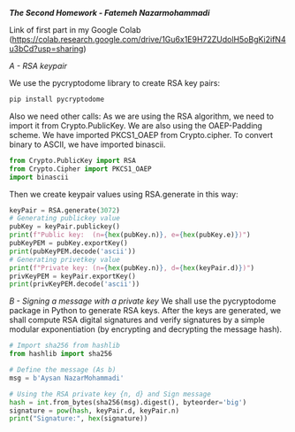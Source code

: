***The Second Homework - Fatemeh Nazarmohammadi***

Link of first part in my Google Colab (https://colab.research.google.com/drive/1Gu6x1E9H72ZUdolH5oBgKi2ifN4u3bCd?usp=sharing)

*A - RSA keypair*

We use the pycryptodome library to create RSA key pairs:
```python
pip install pycryptodome
```
Also we need other calls:
As we are using the RSA algorithm, we need to import it from Crypto.PublicKey.
We are also using the OAEP-Padding scheme. We have imported PKCS1_OAEP from Crypto.cipher.
To convert binary to ASCII, we have imported binascii.
```python
from Crypto.PublicKey import RSA 
from Crypto.Cipher import PKCS1_OAEP 
import binascii 
```
Then we create keypair values using RSA.generate in this way:
```python
keyPair = RSA.generate(3072)
# Generating publickey value
pubKey = keyPair.publickey()  
print(f"Public key:  (n={hex(pubKey.n)}, e={hex(pubKey.e)})")
pubKeyPEM = pubKey.exportKey()
print(pubKeyPEM.decode('ascii'))
# Generating privetkey value
print(f"Private key: (n={hex(pubKey.n)}, d={hex(keyPair.d)})")  
privKeyPEM = keyPair.exportKey()
print(privKeyPEM.decode('ascii'))
```

*B - Signing a message with a private key*
We shall use the pycryptodome package in Python to generate RSA keys. After the keys are generated, we shall compute RSA digital signatures and verify signatures by a simple modular exponentiation (by encrypting and decrypting the message hash).
```python
# Import sha256 from hashlib
from hashlib import sha256

# Define the message (As b)
msg = b'Aysan NazarMohammadi'

# Using the RSA private key {n, d} and Sign message 
hash = int.from_bytes(sha256(msg).digest(), byteorder='big')
signature = pow(hash, keyPair.d, keyPair.n)
print("Signature:", hex(signature))
```



```






